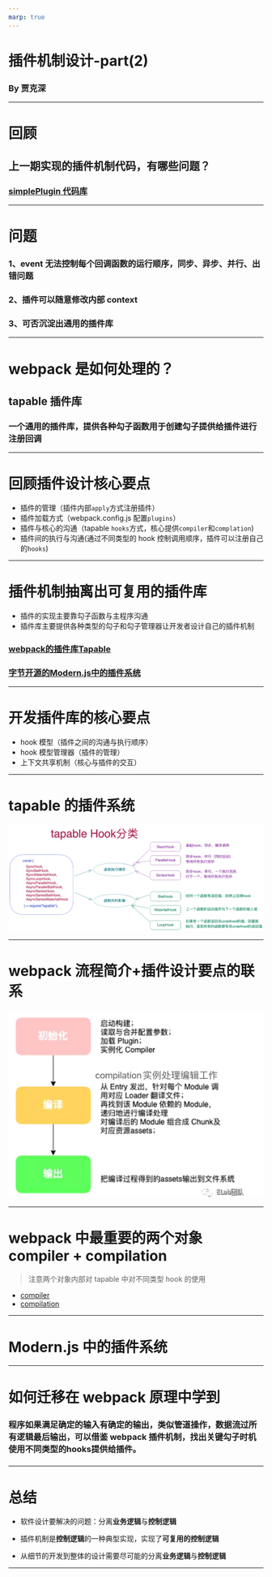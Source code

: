 ```yaml
---
marp: true
---
```


# 插件机制设计-part(2)

### By 贾克深

---

# 回顾

## 上一期实现的插件机制代码，有哪些问题？

### [simplePlugin 代码库](https://github.com/woxixiulayin/my-slides/tree/master/plugin-design/example/simplePlugin)

---

# 问题

### 1、event 无法控制每个回调函数的运行顺序，同步、异步、并行、出错问题

### 2、插件可以随意修改内部 context

### 3、可否沉淀出通用的插件库

---

# webpack 是如何处理的？

## tapable 插件库

### 一个通用的插件库，提供各种勾子函数用于创建勾子提供给插件进行注册回调

---

# 回顾插件设计核心要点

- 插件的管理（插件内部`apply`方式注册插件）
- 插件加载方式（webpack.config.js 配置`plugins`）
- 插件与核心的沟通（tapable `hooks`方式，核心提供`compiler`和`complation`)
- 插件间的执行与沟通(通过不同类型的 hook 控制调用顺序，插件可以注册自己的`hooks`)

---

# 插件机制抽离出可复用的插件库

- 插件的实现主要靠勾子函数与主程序沟通
- 插件库主要提供各种类型的勾子和勾子管理器让开发者设计自己的插件机制

### [webpack的插件库Tapable](https://github.com/webpack/tapable)

### [字节开源的Modern.js中的插件系统](https://modernjs.dev/docs/apis/runtime/plugin/abstruct)

---

# 开发插件库的核心要点

- hook 模型（插件之间的沟通与执行顺序）
- hook 模型管理器（插件的管理）
- 上下文共享机制（核心与插件的交互）

---

# tapable 的插件系统

![](./imgs/tapable-hook.png)

---

# webpack 流程简介+插件设计要点的联系

![40% center](./imgs/webpack构建流程.png)

---

# webpack 中最重要的两个对象 compiler + compilation

> 注意两个对象内部对 tapable 中对不同类型 hook 的使用

- [compiler](https://github.com/webpack/webpack/blob/main/lib/Compiler.js)
- [compilation](https://github.com/webpack/webpack/blob/main/lib/Compilation.js)

---

# Modern.js 中的插件系统

---

# 如何迁移在 webpack 原理中学到

### 程序如果满足**确定的输入有确定的输出**，类似**管道操作**，数据流过所有逻辑最后输出，可以借鉴 webpack 插件机制，找出关键勾子时机使用不同类型的**hooks**提供给插件。

###

---

# 总结

- 软件设计要解决的问题：分离**业务逻辑**与**控制逻辑**

- 插件机制是**控制逻辑**的一种典型实现，实现了**可复用的控制逻辑**

- 从细节的开发到整体的设计需要尽可能的分离**业务逻辑**与**控制逻辑**

---
